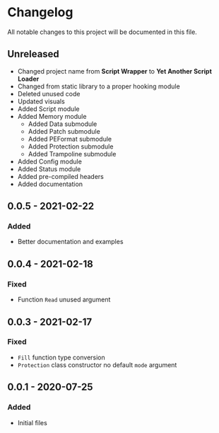 # Changelog

All notable changes to this project will be documented in this file.

## Unreleased

- Changed project name from **Script Wrapper** to **Yet Another Script Loader**
- Changed from static library to a proper hooking module
- Deleted unused code
- Updated visuals
- Added Script module
- Added Memory module
  + Added Data submodule
  + Added Patch submodule
  + Added PEFormat submodule
  + Added Protection submodule
  + Added Trampoline submodule
- Added Config module
- Added Status module
- Added pre-compiled headers
- Added documentation

## 0.0.5 - 2021-02-22

### Added

- Better documentation and examples

## 0.0.4 - 2021-02-18

### Fixed

- Function `Read` unused argument

## 0.0.3 - 2021-02-17

### Fixed

- `Fill` function type conversion
- `Protection` class constructor no default `mode` argument

## 0.0.1 - 2020-07-25

### Added

- Initial files
